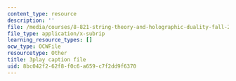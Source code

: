 ```yaml
---
content_type: resource
description: ''
file: /media/courses/8-821-string-theory-and-holographic-duality-fall-2014/8bc042f262f8f0c6a659c7f2dd9f6370_oXsC9bjMJA4.srt
file_type: application/x-subrip
learning_resource_types: []
ocw_type: OCWFile
resourcetype: Other
title: 3play caption file
uid: 8bc042f2-62f8-f0c6-a659-c7f2dd9f6370
---
```

